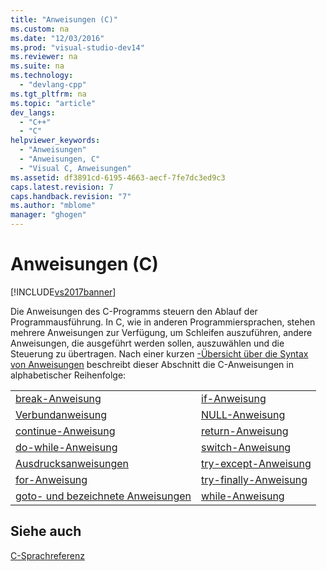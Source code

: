 ```yaml
---
title: "Anweisungen (C)"
ms.custom: na
ms.date: "12/03/2016"
ms.prod: "visual-studio-dev14"
ms.reviewer: na
ms.suite: na
ms.technology: 
  - "devlang-cpp"
ms.tgt_pltfrm: na
ms.topic: "article"
dev_langs: 
  - "C++"
  - "C"
helpviewer_keywords: 
  - "Anweisungen"
  - "Anweisungen, C"
  - "Visual C, Anweisungen"
ms.assetid: df3891cd-6195-4663-aecf-7fe7dc3ed9c3
caps.latest.revision: 7
caps.handback.revision: "7"
ms.author: "mblome"
manager: "ghogen"
---
```

# Anweisungen (C)
[!INCLUDE[vs2017banner](../assembler/inline/includes/vs2017banner.md)]

Die Anweisungen des C\-Programms steuern den Ablauf der Programmausführung.  In C, wie in anderen Programmiersprachen, stehen mehrere Anweisungen zur Verfügung, um Schleifen auszuführen, andere Anweisungen, die ausgeführt werden sollen, auszuwählen und die Steuerung zu übertragen.  Nach einer kurzen [\-Übersicht über die Syntax von Anweisungen](../c-language/overview-of-c-statements.md) beschreibt dieser Abschnitt die C\-Anweisungen in alphabetischer Reihenfolge:  
  
|||  
|-|-|  
|[break\-Anweisung](../c-language/break-statement-c.md)|[if\-Anweisung](../c-language/if-statement-c.md)|  
|[Verbundanweisung](../c-language/compound-statement-c.md)|[NULL\-Anweisung](../c-language/null-statement-c.md)|  
|[continue\-Anweisung](../c-language/continue-statement-c.md)|[return\-Anweisung](../c-language/return-statement-c.md)|  
|[do\-while\-Anweisung](../c-language/do-while-statement-c.md)|[switch\-Anweisung](../c-language/switch-statement-c.md)|  
|[Ausdrucksanweisungen](../c-language/expression-statement-c.md)|[try\-except\-Anweisung](../c-language/try-except-statement-c.md)|  
|[for\-Anweisung](../c-language/for-statement-c.md)|[try\-finally\-Anweisung](../c-language/try-finally-statement-c.md)|  
|[goto\- und bezeichnete Anweisungen](../c-language/goto-and-labeled-statements-c.md)|[while\-Anweisung](../c-language/while-statement-c.md)|  
  
## Siehe auch  
 [C\-Sprachreferenz](../c-language/c-language-reference.md)